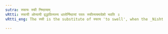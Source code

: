 ```yaml
---
sutra: स्फायः स्फी निष्ठायाम्
vRtti: स्फायी ओप्यायी वृद्धावित्यस्य धातोर्निष्ठायां परतः स्फीत्ययमादेशो भवति ॥
vRtti_eng: The स्फी is the substitute of स्फाय 'to swell', when the _Nishtha_ affixes follow.

---
```

